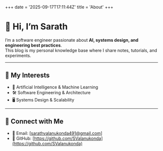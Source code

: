 +++
date = '2025-09-17T17:11:44Z'
title = 'About'
+++

# 👋 Hi, I’m Sarath

I’m a software engineer passionate about **AI, systems design, and engineering best practices**.  
This blog is my personal knowledge base where I share notes, tutorials, and experiments.  

---

## 🔹 My Interests
- 🧠 Artificial Intelligence & Machine Learning  
- 🛠️ Software Engineering & Architecture  
- 🖥️ Systems Design & Scalability  

---

## 🔹 Connect with Me
- 📧 Email: [sarathvalanukonda491@gmail.com]
- 🐙 GitHub: [https://github.com/SValanukonda](https://github.com/SValanukonda)
